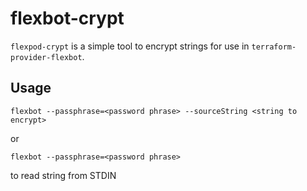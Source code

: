 # flexbot-crypt

`flexpod-crypt` is a simple tool to encrypt strings for use in `terraform-provider-flexbot`.

## Usage

```flexbot --passphrase=<password phrase> --sourceString <string to encrypt>```
 
 or

```flexbot --passphrase=<password phrase>```

to read string from STDIN
